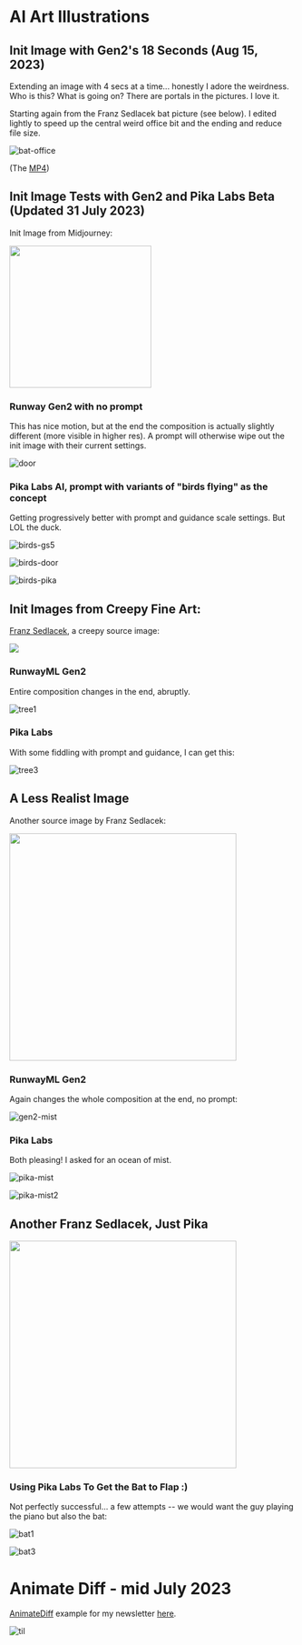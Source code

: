 # AI Art Illustrations

## Init Image with Gen2's 18 Seconds (Aug 15, 2023)

Extending an image with 4 secs at a time... honestly I adore the weirdness. Who is this? What is going on? There are portals in the pictures.  I love it.

Starting again from the Franz Sedlacek bat picture (see below). I edited lightly to speed up the central weird office bit and the ending and reduce file size.

![bat-office](./gifs/bat-office-sequences-gen2-smaller.gif)

(The [MP4](./gifs/bat-office-sequences-gen2-smaller.mp4))

## Init Image Tests with Gen2 and Pika Labs Beta (Updated 31 July 2023)

Init Image from Midjourney:

<img src="./gifs/smaller-lynn8709_an_open_door_mj.png" width=250>

### Runway Gen2 with no prompt

This has nice motion, but at the end the composition is actually slightly different (more visible in higher res). A prompt will otherwise wipe out the init image with their current settings.

![door](./gifs/door_gen2.gif)

### Pika Labs AI, prompt with variants of "birds flying" as the concept

Getting progressively better with prompt and guidance scale settings. But LOL the duck.

![birds-gs5](./gifs/birds-flying-gs5-pika.gif)

![birds-door](./gifs/birds-leaves-door-pika.gif)

![birds-pika](./gifs/birds-past-door-pika.gif)

## Init Images from Creepy Fine Art:

[Franz Sedlacek](https://www.dailyartmagazine.com/franz-sedlacek/), a creepy source image:

<img src="./gifs/franz-sedlacek-Small.jpg">


### RunwayML Gen2

Entire composition changes in the end, abruptly.

![tree1](./gifs/Gen-2-franze-tree-193378346.gif)


### Pika Labs

With some fiddling with prompt and guidance, I can get this:

![tree3](./gifs/franz-tree-pika3.gif)


## A Less Realist Image

Another source image by Franz Sedlacek:

<img src="./gifs/franz-sedlacek-2.jpg" width="400px">

### RunwayML Gen2 

Again changes the whole composition at the end, no prompt:

![gen2-mist](./gifs/gen2-franz-mist.gif)

### Pika Labs

Both pleasing! I asked for an ocean of mist.

![pika-mist](./gifs/franz-mist2-pika.gif)

![pika-mist2](./gifs/franz-mist1-pika.gif)

## Another Franz Sedlacek, Just Pika

<img src="./gifs/franz-bat-piano.jpeg" width="400px">

### Using Pika Labs To Get the Bat to Flap :)

Not perfectly successful... a few attempts -- we would want the guy playing the piano but also the bat:

![bat1](./gifs/bat-flapping1.gif)

![bat3](./gifs/bat-flapping2.gif)

# Animate Diff - mid July 2023

[AnimateDiff](https://github.com/guoyww/AnimateDiff) example for my newsletter [here](https://arnicas.substack.com/p/titaa-445-myhouse-is-a-very-weird).

![til](./gifs/small-castle-ruin-animate-diff.gif)







